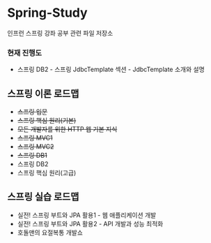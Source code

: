 # Spring-Study
인프런 스프링 강좌 공부 관련 파일 저장소

### 현재 진행도
- 스프링 DB2 - 스프링 JdbcTemplate 섹션 - JdbcTemplate 소개와 설명

## 스프링 이론 로드맵
- ~~스프링 입문~~
- ~~스프링 핵심 원리(기본)~~
- ~~모든 개발자를 위한 HTTP 웹 기본 지식~~
- ~~스프링 MVC1~~
- ~~스프링 MVC2~~
- ~~스프링 DB1~~
- 스프링 DB2
- 스프링 핵심 원리(고급)

## 스프링 실습 로드맵
- 실전! 스프링 부트와 JPA 활용1 - 웹 애플리케이션 개발
- 실전! 스프링 부트와 JPA 활용2 - API 개발과 성능 최적화
- 호돌맨의 요절복통 개발쇼
